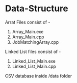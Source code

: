# Data-Structure
Arrat Files consist of -
1. Array_Main.exe
2. Array_Main.cpp
3. JobMatchingArray.cpp

Linked List files consist of -
1. Linked_List_Main.exe
2. Linked_List_Main.cpp

CSV database inside /data folder